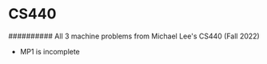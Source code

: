 # CS440


########## All 3 machine problems from Michael Lee's CS440 (Fall 2022)
* MP1 is incomplete
